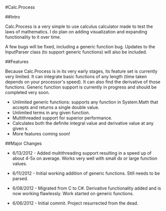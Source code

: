 #Calc.Process

##Intro

Calc.Process is a very simple to use calculus calculator made to test the laws of mathematics. I do plan on adding visualization and expanding functionality to it over time.

A few bugs will be fixed, including a generic function bug. Updates to the InputParser class (to support generic functions) will also be included.

##Features

Because Calc.Process is in its very early stages, its feature set is currently very limited. It can integrate basic functions of any length (time taken depends on your processor's speed). It can also find the derivative of those functions. Generic function support is currently in progress and should be completed very soon.

* Unlimited generic functions: supports any function in System.Math that accepts and returns a single double value.
* Unlimited terms in any given function.
* Multithreaded support for superior performance.
* Calculates both the definite integral value and derivative value at any given x.
* More features coming soon!

##Major Changes
* 6/13/2012 - Added multithreading support resulting in a speed up of about 4-5x on average. Works very well with small dx or large function values.

* 6/11/2012 - Initial working addition of generic functions. Still needs to be parsed.

* 6/08/2012 - Migrated from C to C#. Derivative functionality added and is now working flawlessly. Work started on generic functions.

* 6/06/2012 - Initial commit. Project resurrected from the dead.
